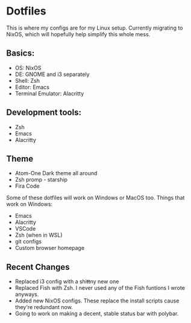 # Dotfiles

This is where my configs are for my Linux setup. Currently migrating to NixOS, which will hopefully help simplify this whole mess. 

## Basics:
- OS: NixOS
- DE: GNOME and i3 separately
- Shell: Zsh
- Editor: Emacs
- Terminal Emulator: Alacritty

## Development tools:
- Zsh
- Emacs
- Alacritty

## Theme
- Atom-One Dark theme all around
- Zsh promp - starship
- Fira Code 

Some of these dotfiles will work on Windows or MacOS too.
Things that work on Windows:
- Emacs
- Alacritty
- VSCode 
- Zsh (when in WSL)
- git configs
- Custom browser homepage

## Recent Changes
- Replaced i3 config with a shi~~tt~~ny new one
- Replaced Fish with Zsh. I never used any of the Fish funtions I wrote anyways.
- Added new NixOS configs. These replace the install scripts cause they're redundant now.
- Going to work on making a decent, stable status bar with polybar.
